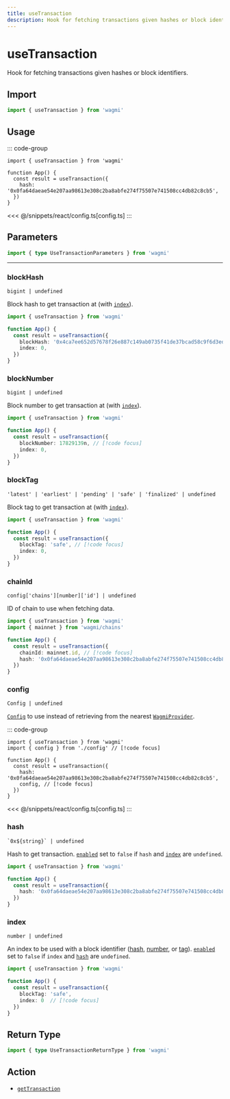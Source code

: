 ```yaml
---
title: useTransaction
description: Hook for fetching transactions given hashes or block identifiers.
---
```


<script setup>
const packageName = 'wagmi'
const actionName = 'getTransaction'
const typeName = 'GetTransaction'
const TData = 'GetTransactionData'
const TError = 'GetTransactionErrorType'
</script>

# useTransaction

Hook for fetching transactions given hashes or block identifiers.

## Import

```ts
import { useTransaction } from 'wagmi'
```

## Usage

::: code-group
```tsx [index.tsx]
import { useTransaction } from 'wagmi'

function App() {
  const result = useTransaction({
    hash: '0x0fa64daeae54e207aa98613e308c2ba8abfe274f75507e741508cc4db82c8cb5',
  })
}
```
<<< @/snippets/react/config.ts[config.ts]
:::

## Parameters

```ts
import { type UseTransactionParameters } from 'wagmi'
```

---

### blockHash

`bigint | undefined`

Block hash to get transaction at (with [`index`](#index)).

```ts
import { useTransaction } from 'wagmi'

function App() {
  const result = useTransaction({
    blockHash: '0x4ca7ee652d57678f26e887c149ab0735f41de37bcad58c9f6d3ed5824f15b74d', // [!code focus]
    index: 0,
  })
}
```

### blockNumber

`bigint | undefined`

Block number to get transaction at (with [`index`](#index)).

```ts
import { useTransaction } from 'wagmi'

function App() {
  const result = useTransaction({
    blockNumber: 17829139n, // [!code focus]
    index: 0,
  })
}
```

### blockTag

`'latest' | 'earliest' | 'pending' | 'safe' | 'finalized' | undefined`

Block tag to get transaction at (with [`index`](#index)).

```ts
import { useTransaction } from 'wagmi'

function App() {
  const result = useTransaction({
    blockTag: 'safe', // [!code focus]
    index: 0,
  })
}
```

### chainId

`config['chains'][number]['id'] | undefined`

ID of chain to use when fetching data.

```ts
import { useTransaction } from 'wagmi'
import { mainnet } from 'wagmi/chains'

function App() {
  const result = useTransaction({
    chainId: mainnet.id, // [!code focus]
    hash: '0x0fa64daeae54e207aa98613e308c2ba8abfe274f75507e741508cc4db82c8cb5',
  })
}
```

### config

`Config | undefined`

[`Config`](/react/api/createConfig#config) to use instead of retrieving from the nearest [`WagmiProvider`](/react/api/WagmiProvider).

::: code-group
```tsx [index.tsx]
import { useTransaction } from 'wagmi'
import { config } from './config' // [!code focus]

function App() {
  const result = useTransaction({
    hash: '0x0fa64daeae54e207aa98613e308c2ba8abfe274f75507e741508cc4db82c8cb5',
    config, // [!code focus]
  })
}
```
<<< @/snippets/react/config.ts[config.ts]
:::

### hash

`` `0x${string}` | undefined ``

Hash to get transaction. [`enabled`](#enabled) set to `false` if `hash` and [`index`](#index) are `undefined`.

```ts
import { useTransaction } from 'wagmi'

function App() {
  const result = useTransaction({
    hash: '0x0fa64daeae54e207aa98613e308c2ba8abfe274f75507e741508cc4db82c8cb5', // [!code focus]
  })
}
```

### index

`number | undefined`

An index to be used with a block identifier ([hash](#blockhash), [number](#blocknumber), or [tag](#blocktag)). [`enabled`](#enabled) set to `false` if `index` and [`hash`](#hash) are `undefined`.

```ts
import { useTransaction } from 'wagmi'

function App() {
  const result = useTransaction({
    blockTag: 'safe',
    index: 0  // [!code focus]
  })
}
```

<!--@include: @shared/query-options.md-->

## Return Type

```ts
import { type UseTransactionReturnType } from 'wagmi'
```

<!--@include: @shared/query-result.md-->

<!--@include: @shared/query-imports.md-->

## Action

- [`getTransaction`](/core/api/actions/getTransaction)
